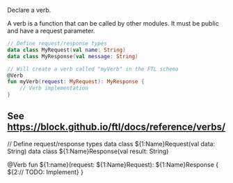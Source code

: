 Declare a verb.

A verb is a function that can be called by other modules. It must be public and have a request parameter.

```kotlin
// Define request/response types
data class MyRequest(val name: String)
data class MyResponse(val message: String)

// Will create a verb called "myVerb" in the FTL schema
@Verb
fun myVerb(request: MyRequest): MyResponse {
	// Verb implementation
}
```

See https://block.github.io/ftl/docs/reference/verbs/
---

// Define request/response types
data class ${1:Name}Request(val data: String)
data class ${1:Name}Response(val result: String)

@Verb
fun ${1:name}(request: ${1:Name}Request): ${1:Name}Response {
	${2:// TODO: Implement}
}
